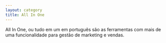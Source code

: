 ```yaml
---
layout: category
title: All In One
---
```


All In One, ou tudo em um em português são as ferramentas com mais de uma funcionalidade para gestão de marketing e vendas.
